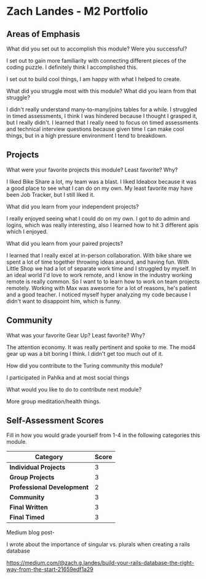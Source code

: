 # Zach Landes - M2 Portfolio

## Areas of Emphasis


What did you set out to accomplish this module? Were you successful?

I set out to gain more familiarity with connecting different pieces of the coding puzzle. I definitely think I accomplished this.

I set out to build cool things, I am happy with what I helped to create.


What did you struggle most with this module? What did you learn from that struggle?


  I didn't really understand many-to-many/joins tables for a while. I struggled in timed assessments, I think I was hindered because I thought I grasped it, but I really didn't.
  I learned that I really need to focus on timed assessments and technical interview questions
  because given time I can make cool things, but in a high pressure environment I tend to breakdown.




## Projects


What were your favorite projects this module? Least favorite? Why?


I liked Bike Share a lot, my team was a blast. I liked Ideabox because it was a good place to see
what I can do on my own. My least favorite may have been Job Tracker, but I still liked it.


What did you learn from your independent projects?



I really enjoyed seeing what I could do on my own. I got to do admin and logins, which was really interesting, also I learned how to hit 3 different apis which I enjoyed.


What did you learn from your paired projects?


I learned that I really excel at in-person collaboration. With bike share we spent a lot of time together throwing ideas around, and having fun. With Little Shop we had a lot of separate work time and I struggled by myself. In an ideal world I'd love to work remote, and I know in the industry working remote is really common. So I want to to learn how to work on team projects remotely. Working with Max was awesome for a lot of reasons, he's patient and a good teacher. I noticed myself hyper analyzing my code because I didn't want to disappoint him, which is funny.


## Community



What was your favorite Gear Up? Least favorite? Why?


 The attention economy. It was really pertinent and spoke to me. The mod4 gear up was a bit boring I think. I didn't get too much out of it.



How did you contribute to the Turing community this module?


I participated in Pahlka and at most social things


What would you like to do to contribute next module?


More group meditation/health things.


## Self-Assessment Scores

Fill in how you would grade yourself from 1-4 in the following categories this module.

| Category                     | Score |
| -----------------------------| ----- |
| **Individual Projects**      |   3   |
| **Group Projects**           |   3   |
| **Professional Development** |   2   |
| **Community**                |   3   |
| **Final Written**            |   3   |
| **Final Timed**              |   3   |



Medium blog post-

I wrote about the importance of singular vs. plurals when creating a rails database

https://medium.com/@zach.g.landes/build-your-rails-database-the-right-way-from-the-start-21659edf1a29
